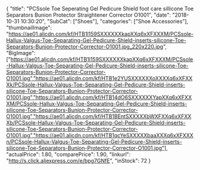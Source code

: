 {
	"title": "PCSsole Toe Seperating Gel Pedicure Shield foot care sillicone Toe Separators Bunion Protector  Straightener Corrector O1001",
	"date": "2018-10-31 10:30:20",
	"SubCat": ["Shoes"],
	"categories": ["Shoe Accessories"],
	"thumbnailImage": "https://ae01.alicdn.com/kf/HTB1l159SXXXXXXkapXXq6xXFXXXM/PCSsole-Hallux-Valgus-Toe-Separating-Gel-Pedicure-Shield-inserts-silicone-Toe-Separators-Bunion-Protector-Corrector-O1001.jpg_220x220.jpg",
	"BigImage": ["https://ae01.alicdn.com/kf/HTB1l159SXXXXXXkapXXq6xXFXXXM/PCSsole-Hallux-Valgus-Toe-Separating-Gel-Pedicure-Shield-inserts-silicone-Toe-Separators-Bunion-Protector-Corrector-O1001.jpg","https://ae01.alicdn.com/kf/HTB1e2YUSXXXXXXoXXXXq6xXFXXXk/PCSsole-Hallux-Valgus-Toe-Separating-Gel-Pedicure-Shield-inserts-silicone-Toe-Separators-Bunion-Protector-Corrector-O1001.jpg","https://ae01.alicdn.com/kf/HTB14dO6SXXXXXXYapXXq6xXFXXXM/PCSsole-Hallux-Valgus-Toe-Separating-Gel-Pedicure-Shield-inserts-silicone-Toe-Separators-Bunion-Protector-Corrector-O1001.jpg","https://ae01.alicdn.com/kf/HTB1BEntSXXXXXbWXFXXq6xXFXXXb/PCSsole-Hallux-Valgus-Toe-Separating-Gel-Pedicure-Shield-inserts-silicone-Toe-Separators-Bunion-Protector-Corrector-O1001.jpg","https://ae01.alicdn.com/kf/HTB1qcYeSXXXXXbaaXXXq6xXFXXXn/PCSsole-Hallux-Valgus-Toe-Separating-Gel-Pedicure-Shield-inserts-silicone-Toe-Separators-Bunion-Protector-Corrector-O1001.jpg"],
	"actualPrice": 1.80,
	"comparePrice": 1.90,
	"linkurl": "http://s.click.aliexpress.com/e/bpg7GNfE",
	"inStock": 72
}

